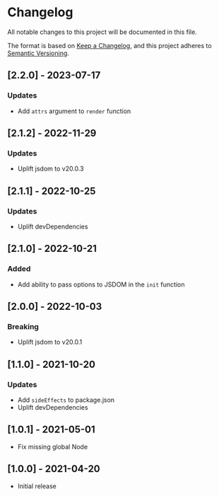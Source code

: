 # Changelog
All notable changes to this project will be documented in this file.

The format is based on [Keep a Changelog](https://keepachangelog.com/en/1.0.0/),
and this project adheres to [Semantic Versioning](https://semver.org/spec/v2.0.0.html).

## [2.2.0] - 2023-07-17

### Updates
- Add `attrs` argument to `render` function

## [2.1.2] - 2022-11-29

### Updates
- Uplift jsdom to v20.0.3

## [2.1.1] - 2022-10-25

### Updates
- Uplift devDependencies

## [2.1.0] - 2022-10-21

### Added
- Add ability to pass options to JSDOM in the `init` function

## [2.0.0] - 2022-10-03

### Breaking
- Uplift jsdom to v20.0.1

## [1.1.0] - 2021-10-20

### Updates
- Add `sideEffects` to package.json
- Uplift devDependencies

## [1.0.1] - 2021-05-01

- Fix missing global Node

## [1.0.0] - 2021-04-20

- Initial release
